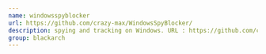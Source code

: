 ```yaml
---
name: windowsspyblocker
url: https://github.com/crazy-max/WindowsSpyBlocker/
description: spying and tracking on Windows. URL : https://github.com/crazy-max/WindowsSpyBlocker/ Groups : blackarch blackarch-windows blackarch-defensive
group: blackarch
---
```

